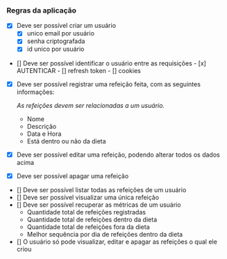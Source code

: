 ### Regras da aplicação

- [X] Deve ser possível criar um usuário
     - [X] unico email por usuário
     - [X] senha criptografada
     - [x] id unico por usuário
- [] Deve ser possível identificar o usuário entre as requisições
      - [x] AUTENTICAR
      - [] refresh token
      - [] cookies
- [x] Deve ser possível registrar uma refeição feita, com as seguintes informações:
    
    *As refeições devem ser relacionadas a um usuário.*
    
    - Nome
    - Descrição
    - Data e Hora
    - Está dentro ou não da dieta

- [x] Deve ser possível editar uma refeição, podendo alterar todos os dados acima
- [x] Deve ser possível apagar uma refeição
- [] Deve ser possível listar todas as refeições de um usuário
- [] Deve ser possível visualizar uma única refeição
- [] Deve ser possível recuperar as métricas de um usuário
    - Quantidade total de refeições registradas
    - Quantidade total de refeições dentro da dieta
    - Quantidade total de refeições fora da dieta
    - Melhor sequência por dia de refeições dentro da dieta
- [] O usuário só pode visualizar, editar e apagar as refeições o qual ele criou